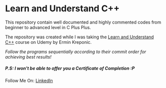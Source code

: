 # Learn and Understand C++

This repository contain well documented and highly commented codes from beginner to advanced level in C Plus Plus.

The repository was created while I was taking the [Learn and Understand C++](https://www.udemy.com/learn-c-plus-plus-from-beginner-to-advanced/) course on Udemy by Ermin Kreponic.

*Follow the programs sequentially according to their commit order for achieving best results!*

##### P.S: I won't be able to offer you a Certificate of Completion :P

Follow Me On: [LinkedIn](https://in.linkedin.com/in/amitrajitbose)